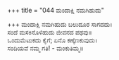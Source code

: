 +++
title = "044 ಮಂದಾಕ್ಷಿ ನಮಗಿಹುದು"

+++
ಮಂದಾಕ್ಷಿ ನಮಗಿಹುದು ಬಲುದೂರ ಸಾಗದದು।  
ಸಂದೆ ಮಸಕಿನೊಳಿಹುದು ಜೀವನದ ಪಥವು॥  
ಒಂದುಮೆಟುಕದು ಕೈಗೆ; ಏನೊ ಕಣ್ಕೆಣಕುವುದು।  
ಸಂದಿಯವೆ ನಮ್ಮ ಗತಿ! - ಮಂಕುತಿಮ್ಮ॥  
